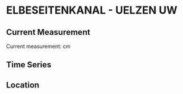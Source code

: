 # ELBESEITENKANAL - UELZEN UW

## Current Measurement

Current measurement: <Value topic="rivers/pegel-online/ESK/UELZEN UW/measurementValue"/> cm

## Time Series

<TimeSeries topic="rivers/pegel-online/ESK/UELZEN UW/measurementValue" period="week" />

## Location

<WorldMap>
  <Marker lat="52.914527311414254" lon="10.61231113033207" labelTopic="rivers/pegel-online/ESK/UELZEN UW" />
</WorldMap>
